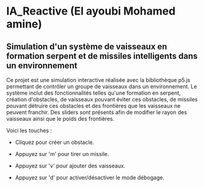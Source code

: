 # IA_Reactive (El ayoubi Mohamed amine)
## Simulation d'un système de vaisseaux en formation serpent et de missiles intelligents dans un environnement


Ce projet est une simulation interactive réalisée avec la bibliothèque p5.js permettant de contrôler un groupe de vaisseaux dans un environnement. Le système inclut des fonctionnalités telles qu'une formation en serpent, création d'obstacles, de vaisseaux pouvant éviter ces obstacles, de missiles pouvant détruire ces obstacles et des frontières que les vaisseaux ne peuvent franchir. Des sliders sont présents afin de modifier le rayon des vaisseaux ainsi que le poids des frontières.

Voici les touches : 
* Cliquez pour créer un obstacle.

* Appuyez sur 'm' pour tirer un missile.

* Appuyez sur 'v' pour ajouter des vaisseaux.

* Appuyez sur 'd' pour activer/désactiver le mode débogage.
